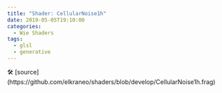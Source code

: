 ```yaml
---
title: "Shader: CellularNoise1h"
date: 2019-05-05T19:10:00
categories:
  - Wie Shaders
tags:
  - glsl
  - generative
---
```


<section>
	<canvas class="glslCanvas" data-fragment-url="https://raw.githubusercontent.com/elkraneo/shaders/develop/CellularNoise1h.frag">
	</canvas>
</section>
🛠 [source](https://github.com/elkraneo/shaders/blob/develop/CellularNoise1h.frag)